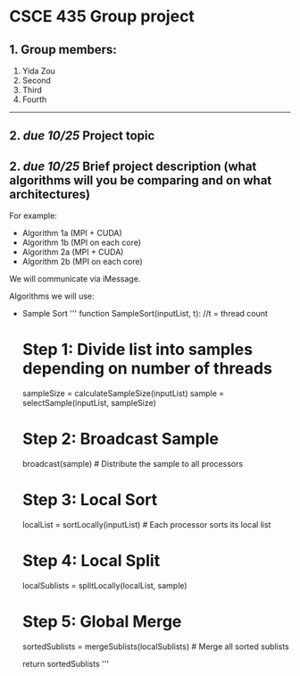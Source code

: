# CSCE 435 Group project

## 1. Group members:
1. Yida Zou
2. Second
3. Third
4. Fourth

---

## 2. _due 10/25_ Project topic

## 2. _due 10/25_ Brief project description (what algorithms will you be comparing and on what architectures)

For example:
- Algorithm 1a (MPI + CUDA)
- Algorithm 1b (MPI on each core)
- Algorithm 2a (MPI + CUDA)
- Algorithm 2b (MPI on each core)


We will communicate via iMessage.

Algorithms we will use:
- Sample Sort
'''
function SampleSort(inputList, t):  //t = thread count
    # Step 1: Divide list into samples depending on number of threads
    sampleSize = calculateSampleSize(inputList)
    sample = selectSample(inputList, sampleSize)
    
    # Step 2: Broadcast Sample
    broadcast(sample)  # Distribute the sample to all processors
    
    # Step 3: Local Sort
    localList = sortLocally(inputList)  # Each processor sorts its local list
    
    # Step 4: Local Split
    localSublists = splitLocally(localList, sample)
    
    # Step 5: Global Merge
    sortedSublists = mergeSublists(localSublists)  # Merge all sorted sublists
    
    return sortedSublists
'''
